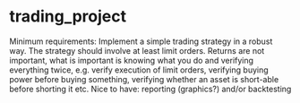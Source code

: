 # trading_project

Minimum requirements: Implement a simple trading strategy in a robust way. The strategy should involve at least limit orders. Returns are not important, what is important is knowing what you do and verifying everything twice, e.g. verify execution of limit orders, verifying buying power before buying something, verifying whether an asset is short-able before shorting it etc. Nice to have: reporting (graphics?) and/or backtesting
